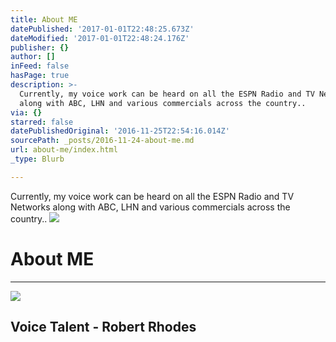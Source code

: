 ```yaml
---
title: About ME
datePublished: '2017-01-01T22:48:25.673Z'
dateModified: '2017-01-01T22:48:24.176Z'
publisher: {}
author: []
inFeed: false
hasPage: true
description: >-
  Currently, my voice work can be heard on all the ESPN Radio and TV Networks
  along with ABC, LHN and various commercials across the country..
via: {}
starred: false
datePublishedOriginal: '2016-11-25T22:54:16.014Z'
sourcePath: _posts/2016-11-24-about-me.md
url: about-me/index.html
_type: Blurb

---
```

Currently, my voice work can be heard on all the ESPN Radio and TV Networks along with ABC, LHN and various commercials across the country..
![](https://the-grid-user-content.s3-us-west-2.amazonaws.com/1967e4b0-429c-4ed8-aea6-b9011b73d683.jpg)

# About ME

---

<article style=""><img src="https://the-grid-user-content.s3-us-west-2.amazonaws.com/be1e2848-deca-42b3-be33-c0516cdb8cf0.jpg" /><h1>Voice Talent - Robert Rhodes</h1></article>